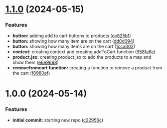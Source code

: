 # [1.1.0](https://github.com/luvsscorpius/ecommerce-pedrotech/compare/v1.0.0...v1.1.0) (2024-05-15)


### Features

* **button:** adding add to cart buttons to products ([ee825b1](https://github.com/luvsscorpius/ecommerce-pedrotech/commit/ee825b1ed2be3ea4f64b8745bde6273b9ada21a5))
* **button:** showing how many item are on the cart ([dd0d094](https://github.com/luvsscorpius/ecommerce-pedrotech/commit/dd0d094a9ca2295bcfcd16d756ee5854bd1644f6))
* **button:** showing how many items are on the cart ([1cca002](https://github.com/luvsscorpius/ecommerce-pedrotech/commit/1cca0027333458089fd5e543f177d4ad65c96d40))
* **context:** creating context and creating addToCart function ([958fa6c](https://github.com/luvsscorpius/ecommerce-pedrotech/commit/958fa6c373258c3f31f9eda1b4588af942b4a7d9))
* **product.jsx:** creating product.jsx to add the products to a map and show them ([e6e9698](https://github.com/luvsscorpius/ecommerce-pedrotech/commit/e6e969803fd713b7f2b5935e2b1d9a682e4dd4e5))
* **removefromcart function:** creating a function to remove a product from the cart ([f8980ef](https://github.com/luvsscorpius/ecommerce-pedrotech/commit/f8980ef4e04c7288e8ac0257cb3de377d4e558ed))

# 1.0.0 (2024-05-14)


### Features

* **initial commit:** starting new repo ([c22956c](https://github.com/luvsscorpius/ecommerce-pedrotech/commit/c22956c72e3dbfb339621847a0a37225a0b1ac40))
